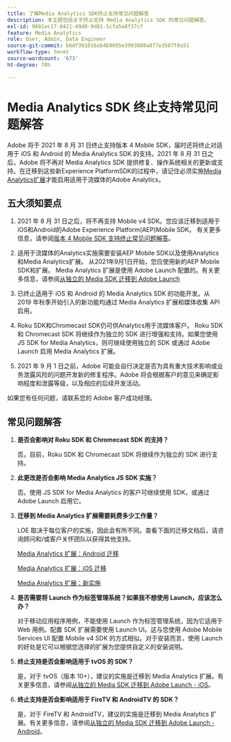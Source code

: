 ```yaml
---
title: 了解Media Analytics SDK终止支持常见问题解答
description: 本主题包括关于终止支持 Media Analytics SDK 的常见问题解答。
exl-id: 9601ec17-8421-49d0-9d81-1cfa5e8f37cf
feature: Media Analytics
role: User, Admin, Data Engineer
source-git-commit: b6df391016ab4b9095e3993808a877e3587f0a51
workflow-type: tm+mt
source-wordcount: '673'
ht-degree: 78%

---
```


# Media Analytics SDK 终止支持常见问题解答

Adobe 将于 2021 年 8 月 31 日终止支持版本 4 Mobile SDK，届时还将终止对适用于 iOS 和 Android 的 Media Analytics SDK 的支持。2021 年 8 月 31 日之后，Adobe 将不再对 Media Analytics SDK 提供修复、操作系统相关的更新或支持。在迁移到这些新Experience PlatformSDK的过程中，请记住必须实施[Media Analytics扩展](https://aep-sdks.gitbook.io/docs/using-mobile-extensions/adobe-media-analytics)才能启用适用于流媒体的Adobe Analytics。

## 五大须知要点

1. 2021 年 8 月 31 日之后，将不再支持 Mobile v4 SDK。您应该迁移到适用于iOS和Android的Adobe Experience Platform(AEP)Mobile SDK。 有关更多信息，请参阅[版本 4 Mobile SDK 支持终止常见问题解答](https://aep-sdks.gitbook.io/docs/version-4-sdk-end-of-support-faq)。

1. 适用于流媒体的Analytics实施需要安装AEP Mobile SDK以及使用Analytics和Media Analytics扩展。 从2021年9月1日开始，您应使用新的AEP Mobile SDK和扩展。  Media Analytics 扩展是使用 Adobe Launch 配置的。有关更多信息，请参阅[从独立的 Media SDK 迁移到 Adobe Launch](https://experienceleague.adobe.com/docs/media-analytics/using/sdk-implement/sdk-to-launch/sdk-to-launch-migration.html)

1. 已终止适用于 iOS 和 Android 的 Media Analytics SDK 的功能开发。从 2019 年秋季开始引入的新功能均通过 Media Analytics 扩展和媒体收集 API 启用。

1. Roku SDK和Chromecast SDK仍可供Analytics用于流媒体客户。 Roku SDK 和 Chromecast SDK 将继续作为独立的 SDK 进行增强和支持。如果您使用 JS SDK for Media Analytics，则可继续使用独立的 SDK 或通过 Adobe Launch 启用 Media Analytics 扩展。

1. 2021 年 9 月 1 日之前，Adobe 可能会自行决定是否为具有重大技术影响或业务泄露风险的问题开发新的修复程序。Adobe 将会根据客户的意见来确定影响程度和泄露等级，以及相应的后续开发活动。

如果您有任何问题，请联系您的 Adobe 客户成功经理。

## 常见问题解答

1. **是否会影响对 Roku SDK 和 Chromecast SDK 的支持？**

   否。目前，Roku SDK 和 Chromecast SDK 将继续作为独立的 SDK 进行支持。
1. **此更改是否会影响 Media Analytics JS SDK 实施？**

   否。使用 JS SDK for Media Analytics 的客户可继续使用 SDK，或通过 Adobe Launch 启用它。

1. **迁移到 Media Analytics 扩展需要耗费多少工作量？**

   LOE 取决于每位客户的实施，因此会有所不同。查看下面的迁移文档后，请咨询顾问和/或客户关怀团队以获得其他支持。

   [Media Analytics 扩展：Android 迁移](https://experienceleague.adobe.com/docs/media-analytics/using/sdk-implement/sdk-to-launch/sdk-to-launch-migration-platforms/sdk-to-launch-migration-android.html)

   [Media Analytics 扩展：iOS 迁移](https://experienceleague.adobe.com/docs/media-analytics/using/sdk-implement/sdk-to-launch/sdk-to-launch-migration-platforms/sdk-to-launch-migration-ios.html)

   [Media Analytics 扩展：新实施](https://aep-sdks.gitbook.io/docs/using-mobile-extensions/adobe-media-analytics)

1. **是否需要将 Launch 作为标签管理系统？如果我不想使用 Launch，应该怎么办？**

   对于移动应用程序用例，不能使用 Launch 作为标签管理系统，因为它适用于 Web 用例。配置 SDK 扩展需要使用 Launch UI。这与您使用 Adobe Mobile Services UI 配置 Mobile v4 SDK 的方式相似。对于安装而言，使用 Launch 的好处是它可以根据您选择的扩展为您提供自定义的安装说明。

1. **终止支持是否会影响适用于 tvOS 的 SDK？**

   是，对于 tvOS（版本 10+），建议的实施是迁移到 Media Analytics 扩展。有关更多信息，请参阅[从独立的 Media SDK 迁移到 Adobe Launch - iOS](https://experienceleague.adobe.com/docs/media-analytics/using/sdk-implement/sdk-to-launch/sdk-to-launch-migration-platforms/sdk-to-launch-migration-ios.html)。

1. **终止支持是否会影响适用于 FireTV 和 AndroidTV 的 SDK？**

   是，对于 FireTV 和 AndroidTV，建议的实施是迁移到 Media Analytics 扩展。有关更多信息，请参阅[从独立的 Media SDK 迁移到 Adobe Launch - Android](https://experienceleague.adobe.com/docs/media-analytics/using/sdk-implement/sdk-to-launch/sdk-to-launch-migration-platforms/sdk-to-launch-migration-android.html)。
